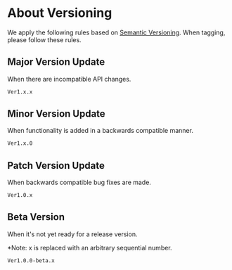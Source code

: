 # About Versioning

We apply the following rules based on [Semantic Versioning](https://semver.org/).
When tagging, please follow these rules.

## Major Version Update

When there are incompatible API changes.

```txt
Ver1.x.x
```

## Minor Version Update

When functionality is added in a backwards compatible manner.

```txt
Ver1.x.0
```

## Patch Version Update

When backwards compatible bug fixes are made.

```txt
Ver1.0.x
```

## Beta Version

When it's not yet ready for a release version.

*Note: x is replaced with an arbitrary sequential number.

```txt
Ver1.0.0-beta.x
```
